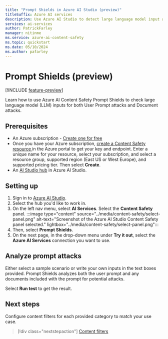 ```yaml
---
title: "Prompt Shields in Azure AI Studio (preview)"
titleSuffix: Azure AI services
description: Use Azure AI Studio to detect large language model input attack risks and mitigate risk with Azure AI Content Safety.
services: ai-services
author: PatrickFarley
manager: nitinme
ms.service: azure-ai-content-safety
ms.topic: quickstart
ms.date: 05/10/2024
ms.author: pafarley
---
```


# Prompt Shields (preview)
[!INCLUDE [feature-preview](../includes/feature-preview.md)]

Learn how to use Azure AI Content Safety Prompt Shields to check large language model (LLM) inputs for both User Prompt attacks and Document attacks.

## Prerequisites

* An Azure subscription - [Create one for free](https://azure.microsoft.com/free/cognitive-services/) 
* Once you have your Azure subscription, <a href="https://aka.ms/acs-create"  title="Create a Content Safety resource"  target="_blank">create a Content Safety resource </a> in the Azure portal to get your key and endpoint. Enter a unique name for your resource, select your subscription, and select a resource group, supported region (East US or West Europe), and supported pricing tier. Then select **Create**.
* An [AI Studio hub](../how-to/create-azure-ai-resource.md) in Azure AI Studio. 

## Setting up

1. Sign in to [Azure AI Studio](https://ai.azure.com).
1. Select the hub you'd like to work in.
1. On the left nav menu, select **AI Services**. Select the **Content Safety** panel.
   :::image type="content" source="../media/content-safety/select-panel.png" alt-text="Screenshot of the Azure AI Studio Content Safety panel selected." lightbox="../media/content-safety/select-panel.png":::
1. Then, select **Prompt Shields**.
1. On the next page, in the drop-down menu under **Try it out**, select the **Azure AI Services** connection you want to use.

## Analyze prompt attacks

Either select a sample scenario or write your own inputs in the text boxes provided. Prompt Shields analyzes both the user prompt and any documents included with the prompt for potential attacks.

Select **Run test** to get the result.

## Next steps

Configure content filters for each provided category to match your use case.

> [!div class="nextstepaction"]
> [Content filters](../concepts/content-filtering.md)